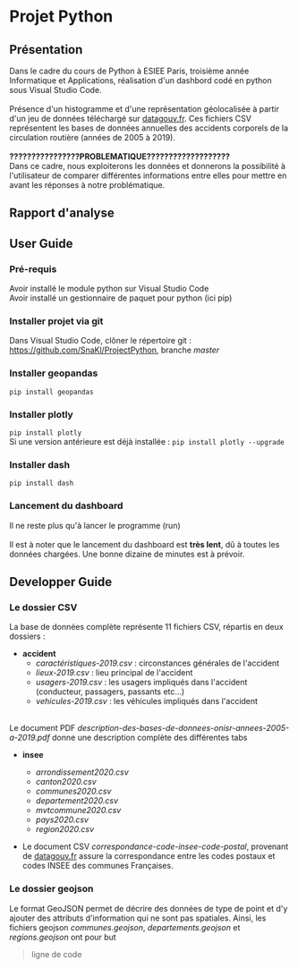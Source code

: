 # Projet Python

## Présentation

Dans le cadre du cours de Python à ESIEE Paris, troisième année Informatique et Applications, réalisation d'un dashbord codé en python sous Visual Studio Code.<br>
<br>
Présence d'un histogramme et d'une représentation géolocalisée à partir d'un jeu de données téléchargé sur [datagouv.fr](https://www.data.gouv.fr/fr/datasets/bases-de-donnees-annuelles-des-accidents-corporels-de-la-circulation-routiere-annees-de-2005-a-2019/#_). Ces fichiers CSV représentent les bases de données annuelles des accidents corporels de la circulation routière (années de 2005 à 2019).<br>
<br>
**????????????????PROBLEMATIQUE???????????????????**
<br>
Dans ce cadre, nous exploiterons les données et donnerons la possibilité à l'utilisateur de comparer différentes informations entre elles pour mettre en avant les réponses à notre problématique.

## Rapport d'analyse 

## User Guide

### Pré-requis

Avoir installé le module python sur Visual Studio Code<br>
Avoir installé un gestionnaire de paquet pour python (ici pip)

### Installer projet via git
Dans Visual Studio Code, clôner le répertoire git : https://github.com/SnaKl/ProjectPython, branche *master*

### Installer geopandas
`pip install geopandas`

### Installer plotly

`pip install plotly`<br>
Si une version antérieure est déjà installée : `pip install plotly --upgrade`

### Installer dash
`pip install dash`

### Lancement du dashboard
Il ne reste plus qu'à lancer le programme (run)<br>
<br>
Il est à noter que le lancement du dashboard est **très lent**, dû à toutes les données chargées. Une bonne dizaine de minutes est à prévoir. 

## Developper Guide

### Le dossier CSV
La base de données complète représente 11 fichiers CSV, répartis en deux dossiers :<br>

  * **accident**
    * *caractéristiques-2019.csv* : circonstances générales de l'accident
    * *lieux-2019.csv* : lieu principal de l'accident
    * *usagers-2019.csv* : les usagers impliqués dans l'accident (conducteur, passagers, passants etc...)
    * *vehicules-2019.csv* : les véhicules impliqués dans l'accident
    <br>
Le document PDF *description-des-bases-de-donnees-onisr-annees-2005-a-2019.pdf* donne une description complète des différentes tabs<br>
    
  * **insee**
    * *arrondissement2020.csv*
    * *canton2020.csv*
    * *communes2020.csv*
    * *departement2020.csv*
    * *mvtcommune2020.csv*
    * *pays2020.csv*
    * *region2020.csv*
    
 * Le document CSV *correspondance-code-insee-code-postal*, provenant de [datagouv.fr](https://www.data.gouv.fr/fr/datasets/correspondance-code-insee-code-postal/) assure la correspondance entre les codes postaux et codes INSEE des communes Françaises.
 
 ### Le dossier geojson

Le format GeoJSON permet de décrire des données de type de point et d'y ajouter des attributs d'information qui ne sont pas spatiales.
Ainsi, les fichiers geojson *communes.geojson*, *departements.geojson* et *regions.geojson* ont pour but


> ligne de code

